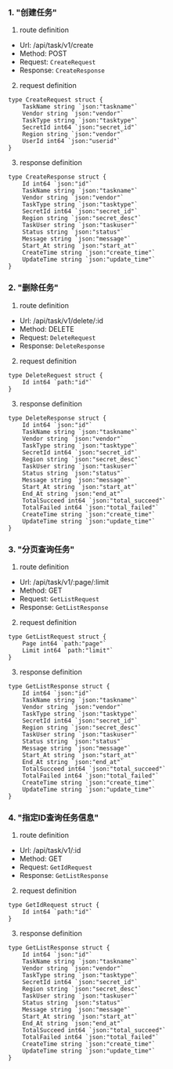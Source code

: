 ### 1. "创建任务"

1. route definition

- Url: /api/task/v1/create
- Method: POST
- Request: `CreateRequest`
- Response: `CreateResponse`

2. request definition



```golang
type CreateRequest struct {
	TaskName string `json:"taskname"`
	Vendor string `json:"vendor"`
	TaskType string `json:"tasktype"`
	SecretId int64 `json:"secret_id"`
	Region string `json:"vendor"`
	UserId int64 `json:"userid"`
}
```


3. response definition



```golang
type CreateResponse struct {
	Id int64 `json:"id"`
	TaskName string `json:"taskname"`
	Vendor string `json:"vendor"`
	TaskType string `json:"tasktype"`
	SecretId int64 `json:"secret_id"`
	Region string `json:"secret_desc"`
	TaskUser string `json:"taskuser"`
	Status string `json:"status"`
	Message string `json:"message"`
	Start_At string `json:"start_at"`
	CreateTime string `json:"create_time"`
	UpdateTime string `json:"update_time"`
}
```

### 2. "删除任务"

1. route definition

- Url: /api/task/v1/delete/:id
- Method: DELETE
- Request: `DeleteRequest`
- Response: `DeleteResponse`

2. request definition



```golang
type DeleteRequest struct {
	Id int64 `path:"id"`
}
```


3. response definition



```golang
type DeleteResponse struct {
	Id int64 `json:"id"`
	TaskName string `json:"taskname"`
	Vendor string `json:"vendor"`
	TaskType string `json:"tasktype"`
	SecretId int64 `json:"secret_id"`
	Region string `json:"secret_desc"`
	TaskUser string `json:"taskuser"`
	Status string `json:"status"`
	Message string `json:"message"`
	Start_At string `json:"start_at"`
	End_At string `json:"end_at"`
	TotalSucceed int64 `json:"total_succeed"`
	TotalFailed int64 `json:"total_failed"`
	CreateTime string `json:"create_time"`
	UpdateTime string `json:"update_time"`
}
```

### 3. "分页查询任务"

1. route definition

- Url: /api/task/v1/:page/:limit
- Method: GET
- Request: `GetListRequest`
- Response: `GetListResponse`

2. request definition



```golang
type GetListRequest struct {
	Page int64 `path:"page"`
	Limit int64 `path:"limit"`
}
```


3. response definition



```golang
type GetListResponse struct {
	Id int64 `json:"id"`
	TaskName string `json:"taskname"`
	Vendor string `json:"vendor"`
	TaskType string `json:"tasktype"`
	SecretId int64 `json:"secret_id"`
	Region string `json:"secret_desc"`
	TaskUser string `json:"taskuser"`
	Status string `json:"status"`
	Message string `json:"message"`
	Start_At string `json:"start_at"`
	End_At string `json:"end_at"`
	TotalSucceed int64 `json:"total_succeed"`
	TotalFailed int64 `json:"total_failed"`
	CreateTime string `json:"create_time"`
	UpdateTime string `json:"update_time"`
}
```

### 4. "指定ID查询任务信息"

1. route definition

- Url: /api/task/v1/:id
- Method: GET
- Request: `GetIdRequest`
- Response: `GetListResponse`

2. request definition



```golang
type GetIdRequest struct {
	Id int64 `path:"id"`
}
```


3. response definition



```golang
type GetListResponse struct {
	Id int64 `json:"id"`
	TaskName string `json:"taskname"`
	Vendor string `json:"vendor"`
	TaskType string `json:"tasktype"`
	SecretId int64 `json:"secret_id"`
	Region string `json:"secret_desc"`
	TaskUser string `json:"taskuser"`
	Status string `json:"status"`
	Message string `json:"message"`
	Start_At string `json:"start_at"`
	End_At string `json:"end_at"`
	TotalSucceed int64 `json:"total_succeed"`
	TotalFailed int64 `json:"total_failed"`
	CreateTime string `json:"create_time"`
	UpdateTime string `json:"update_time"`
}
```

